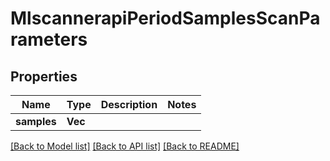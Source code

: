 # MlscannerapiPeriodSamplesScanParameters

## Properties

Name | Type | Description | Notes
------------ | ------------- | ------------- | -------------
**samples** | **Vec<String>** |  | 

[[Back to Model list]](../README.md#documentation-for-models) [[Back to API list]](../README.md#documentation-for-api-endpoints) [[Back to README]](../README.md)


